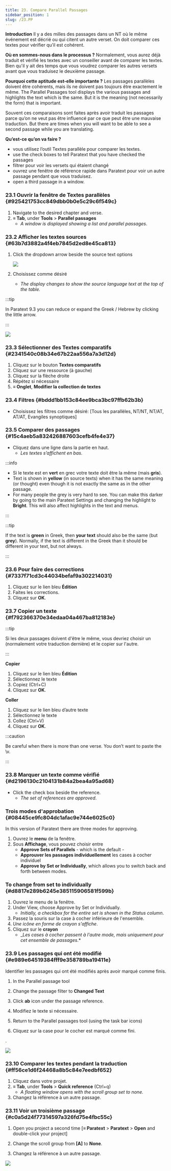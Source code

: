 ```yaml
---
title: 23. Compare Parallel Passages
sidebar_position: 1
slug: /23.PP
---
```




**Introduction** Il y a des milles des passages dans un NT où le même événement est décrié ou qui citent un autre verset. On doit comparer ces textes pour vérifier qu’il est cohérent.


**Où en sommes-nous dans le processus ?** Normalement, vous aurez déjà traduit et vérifié les textes avec un conseiller avant de comparer les textes. Bien qu'il y ait des temps que vous voudrez comparer les autres versets avant que vous traduisez le deuxième passage.


**​Pourquoi cette aptitude est-elle importante ?** Les passages parallèles doivent être cohérents, mais ils ne doivent pas toujours être exactement le même. The Parallel Passages tool displays the various passages and highlights the text which is the same. But it is the meaning (not necessarily the form) that is important.


Souvent ces comparaisons sont faites après avoir traduit les passages parce qu’on ne veut pas être influencé par ce que peut être une mauvaise traduction. But there are times when you will want to be able to see a second passage while you are translating.


**Qu’est-ce qu’on va faire ?**

- vous utilisez l’outil Textes parallèle pour comparer les textes.
- use the check boxes to tell Paratext that you have checked the passages
- filtrer pour voir les versets qui étaient changé
- ouvrez une fenêtre de référence rapide dans Paratext pour voir un autre passage pendant que vous traduisez.
- open a third passage in a window.

### 23.1 Ouvrir la fenêtre de Textes parallèles {#925421753cc849dbb0b0e5c29c6f549c}

1. Navigate to the desired chapter and verse.
1. **≡ Tab**, under **Tools** &gt; **Parallel passages**
    - _A window is displayed showing a list and parallel passages_.

### 23.2 Afficher les textes sources {#63b7d3882a4f4eb7845d2ed8e45ca813}

1. Click the dropdown arrow beside the source text options

    ![](./586542551.png)

1. Choisissez comme désiré
    - _The display changes to show the source language text at the top of the table._

:::tip

In Paratext 9.3 you can reduce or expand the Greek / Hebrew by clicking the little arrow.

:::




![](./406509394.png)


### 23.3 Sélectionner des Textes comparatifs {#2341540c08b34e67b22aa556a7a3d12d}

1. Cliquez sur le bouton **Textes comparatifs**
1. Cliquez sur une ressource (à gauche)
1. Cliquez sur la flèche droite
1. Répétez si nécessaire
1. **≡ Onglet**, **Modifier la collection de textes**  

### 23.4 Filtres {#bddd1bb153c84ee9bca3bc97ffb62b3b}

- Choisissez les filtres comme désiré: [Tous les parallèles, NT/NT, NT/AT, AT/AT, Evangiles synoptiques]

### 23.5 Comparer des passages {#15c4aeb5a832426887603cefb4fe4e37}

- Cliquez dans une ligne dans la partie en haut.
    - _Les textes s’affichent en bas._

:::info

- Si le texte est en **vert** en grec votre texte doit être la même (mais **gris**).
- Text is shown in **yellow** (in source texts) when it has the same meaning (or thought) even though it is not exactly the same as in the other passage.
- For many people the grey is very hard to see. You can make this darker by going to the main Paratext Settings and changing the highlight to **Bright**. This will also affect highlights in the text and menus.

:::


:::tip

If the text is **green** in Greek, then **your text** should also be the same (but **grey**). Normally, if the text is different in the Greek than it should be different in your text, but not always.

:::




### 23.6 Pour faire des corrections {#7337f71cd3c44034befaf9a302214031}

1. Cliquez sur le lien bleu **Édition**
1. Faites les corrections.
1. Cliquez sur **OK**.

### 23.7 Copier un texte {#f792366370e34edaa04a467ba812183e}


:::tip

Si les deux passages doivent d'être le même, vous devriez choisir un (normalement votre traduction dernière) et le copier sur l'autre.

:::




**Copier**

1. Cliquez sur le lien bleu **Édition**
1. Sélectionnez le texte
1. Copiez (Ctrl+C)
1. Cliquez sur **OK**.

**Coller**

1. Cliquez sur le lien bleu d’autre texte
1. Sélectionnez le texte
1. Collez (Ctrl+V)
1. Cliquez sur **OK**.

:::caution

Be careful when there is more than one verse. You don’t want to paste the \v.

:::




### 23.8 Marquer un texte comme vérifié {#d2196130c2104131b84a2bea4a95ad68}

- Click the check box beside the reference.
    - _The set of references are approved_.

### Trois modes d'approbation {#08445ce9fc804dc1afac9e744e6025c0}


In this version of Paratext there are three modes for approving.

1. Ouvrez le **menu** de la fenêtre.
1. Sous **Affichage**, vous pouvez choisir entre
    - **Approve Sets of Parallels** - which is the default -
    - **Approuver les passages individuellement** les cases à cocher individuel
    - **Approve by Set or Individually**, which allows you to switch back and forth between modes.

### To change from set to individually {#d8817e289b6245e385115906581f599b}

1. Ouvrez le menu de la fenêtre.
1. Under View, choose Approve by Set or Individually.
    - _Initially, a checkbox for the entire set is shown in the Status column_.
1. Passez la souris sur la case à cocher inférieure de l'ensemble.
1. _Une icône en forme de crayon s'affiche_.
1. Cliquez sur le **crayon**
    - _*Les cases à cocher passent à l'autre mode, mais uniquement pour cet ensemble de passages*.*

### 23.9 Les passages qui ont été modifié {#e989e64519384fff9e358789ba19411e}


Identifier les passages qui ont été modifiés après avoir marqué comme finis.


<div class='notion-row'>
<div class='notion-column' style={{width: 'calc((100% - (min(32px, 4vw) * 1)) * 0.5)'}}>

1. In the Parallel passage tool

1. Change the passage filter to **Changed Text**

1. Click **ab** icon under the passage reference.

1. Modifiez le texte si nécessaire.

1. Return to the Parallel passages tool (using the task bar icons)

1. Cliquez sur la case pour le cocher est marqué comme fini.

</div><div className='notion-spacer'></div>

<div class='notion-column' style={{width: 'calc((100% - (min(32px, 4vw) * 1)) * 0.5)'}}>

.

![](./1103066999.png)

</div><div className='notion-spacer'></div>
</div>

### 23.10 Comparer les textes pendant la traduction {#ff56ce1d6f24468a8b5c84e7eedbf652}

1. Cliquez dans votre projet.
1. **≡ Tab**, under **Tools** &gt; **Quick reference** (Ctrl+q)
    - _A floating_ _window_ _opens with the scroll group set to none._
1. Changez la référence à un autre passage.

### 23.11 Voir un troisième passage {#c0a5d24f77314597a326fd75e4fbc55c}


<div class='notion-row'>
<div class='notion-column' style={{width: 'calc((100% - (min(32px, 4vw) * 1)) * 0.5)'}}>

1. Open you project a second time [**≡ Paratext** > **Paratext** > **Open** and double-click your project]

1. Change the scroll group from **[A]** to **None**.

1. Changez la référence à un autre passage.

</div><div className='notion-spacer'></div>

<div class='notion-column' style={{width: 'calc((100% - (min(32px, 4vw) * 1)) * 0.5)'}}>

![](./1458375744.png)

</div><div className='notion-spacer'></div>
</div>

